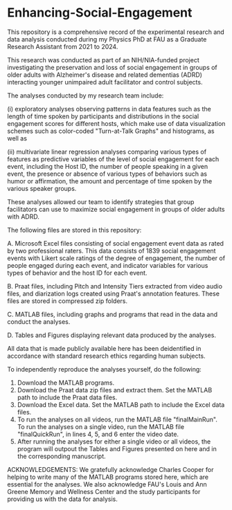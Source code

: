 # Enhancing-Social-Engagement

This repository is a comprehensive record of the experimental research and data analysis conducted during my Physics PhD at FAU as a Graduate Research Assistant from 2021 to 2024.  

This research was conducted as part of an NIH/NIA-funded project investigating the preservation and loss of social engagement in groups of older adults 
with Alzheimer's disease and related dementias (ADRD) interacting younger unimpaired adult facilitator and control subjects.


The analyses conducted by my research team include: 

(i) exploratory analyses observing patterns in data features such as the length of time spoken by participants and 
distributions in the social engagement scores for different hosts, which make use of data visualization schemes such as color-coded "Turn-at-Talk Graphs" and histograms, as well as 

(ii) multivariate linear regression analyses comparing various types of features as predictive variables of the level of social engagement for each event, 
including the Host ID, the number of people speaking in a given event, the presence or absence of various types of behaviors such as humor or affirmation, 
the amount and percentage of time spoken by the various speaker groups.  

These analyses allowed our team to identify strategies that group facilitators can use to maximize social engagement in groups of older adults with ADRD.


The following files are stored in this repository:

A. Microsoft Excel files consisting of social engagement event data as rated by two professional raters.  This data consists of 1839 social engagement events with
   Likert scale ratings of the degree of engagement, the number of people engaged during each event, and indicator variables for various types of behavior and
   the host ID for each event.
   
B. Praat files, including Pitch and Intensity Tiers extracted from video audio files, and diarization logs created using Praat's annotation features.
   These files are stored in compressed zip folders.
   
C. MATLAB files, including graphs and programs that read in the data and conduct the analyses.

D. Tables and Figures displaying relevant data produced by the analyses.


All data that is made publicly available here has been deidentified in accordance with standard research ethics regarding human subjects.


To independently reproduce the analyses yourself, do the following:

1. Download the MATLAB programs.
2. Download the Praat data zip files and extract them.  Set the MATLAB path to include the Praat data files.
3. Download the Excel data.  Set the MATLAB path to include the Excel data files.
4. To run the analyses on all videos, run the MATLAB file "finalMainRun".  To run the analyses on a single video, run the MATLAB file "finalQuickRun", in lines 4, 5, and 6 enter the video date.
5. After running the analyses for either a single video or all videos, the program will outpout the Tables and Figures presented on here and in the corresponding manuscript.

ACKNOWLEDGEMENTS: We gratefully acknowledge Charles Cooper for helping to write many of the MATLAB programs stored here, which are essential for the analyses.  We also acknowledge FAU's Louis and Ann Greene Memory and Wellness Center and the study participants for providing us with the data for analysis.
